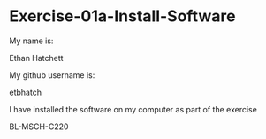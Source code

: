 # Exercise-01a-Install-Software
My name is:

Ethan Hatchett

My github username is:

etbhatch

I have installed the software on my computer as part of the exercise

BL-MSCH-C220
